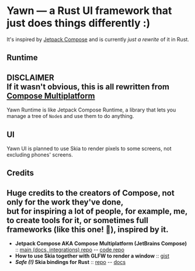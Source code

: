 # Yawn — a Rust UI framework that just does things differently :)

It's inspired by [Jetpack Compose](https://github.com/JetBrains/compose-multiplatform-core/tree/jb-main/compose)
and is currently *just a rewrite* of it in Rust.

## Runtime

**DISCLAIMER** \
If it wasn't obvious, this is all rewritten from
[Compose Multiplatform](https://github.com/JetBrains/compose-multiplatform-core/tree/jb-main/compose/runtime/runtime/src/commonMain/kotlin/androidx/compose/runtime)
---
Yawn Runtime is like Jetpack Compose Runtime, a library that lets you manage a tree of `Node`s and use them to do
anything.

## UI

Yawn UI is planned to use Skia to render pixels to some screens, not excluding phones' screens.

## Credits
Huge credits to the creators of Compose, not only for the work they've done, \
but for inspiring a lot of people, for example, me, \
to create tools for it, or sometimes **full frameworks** (like this one! 🙂), inspired by it.
---
- **Jetpack Compose AKA Compose Multiplatform (JetBrains Compose)** ::
  [main (docs, integrations) repo](https://github.com/JetBrains/compose-multiplatform-core) -- [code repo](https://github.com/JetBrains/compose-multiplatform-core/blob/jb-main/compose/)
- **How to use Skia together with GLFW to render a window** :: [gist](https://gist.github.com/ad8e/dd150b775ae6aa4d5cf1a092e4713add)
- ***Safe (!)* Skia bindings for Rust** :: [repo](https://github.com/rust-skia/rust-skia) -- [docs](https://rust-skia.github.io/doc/skia_safe)
